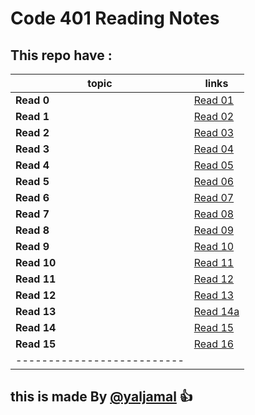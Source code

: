 # Code 401 Reading Notes

## This repo have :

|topic  | links   |
|------ | --------|
|**Read 0** | [Read 01 ](https://yaljamal.github.io/reading-note401/class-01)|
|**Read 1** | [Read 02](https://yaljamal.github.io/reading-note401/class-01) |
|**Read 2** | [Read 03](https://yaljamal.github.io/reading-note401/class-02) |
|**Read 3** | [Read 04](https://yaljamal.github.io/reading-note401/class-03) |
|**Read 4** | [Read 05](https://yaljamal.github.io/reading-note401/class-04) |
|**Read 5** | [Read 06](https://yaljamal.github.io/reading-note401/class-05) |
|**Read 6** | [Read 07](https://yaljamal.github.io/reading-note401/class-06) |
|**Read 7** | [Read 08](https://yaljamal.github.io/reading-note401/class-07) |
|**Read 8** | [Read 09](https://yaljamal.github.io/reading-note401/class-08) |
|**Read 9** | [Read 10](https://yaljamal.github.io/reading-note401/class-09) |
|**Read 10** | [Read 11](https://yaljamal.github.io/reading-note401/class-10) |
|**Read 11** | [Read 12](https://yaljamal.github.io/reading-note401/class-11) |
|**Read 12** | [Read 13](https://yaljamal.github.io/reading-note401/class-12) |
|**Read 13** | [Read 14a](https://yaljamal.github.io/reading-note401/class-13) |
|**Read 14** | [Read 15](https://yaljamal.github.io/reading-note401/class-14) |
|**Read 15** | [Read 16](https://yaljamal.github.io/reading-note401/class-15) |
|--------------------------|

## this is made By [@yaljamal](https://github.com/yaljamal) :+1:
